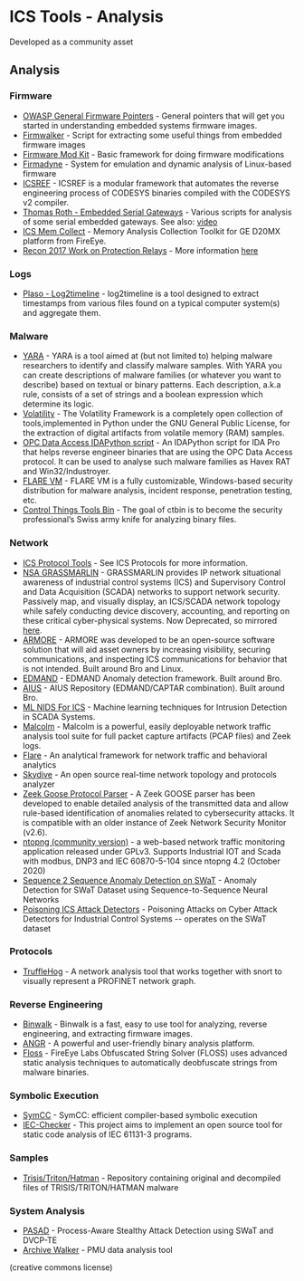 # ICS Tools - Analysis

Developed as a community asset

## Analysis

### Firmware

- [OWASP General Firmware Pointers](https://www.owasp.org/index.php/OWASP_Internet_of_Things_Project#tab=Firmware_Analysis) - General pointers that will get you started in understanding embedded systems firmware images.
- [Firmwalker](https://github.com/craigz28/firmwalker) - Script for extracting some useful things from embedded firmware images
- [Firmware Mod Kit](https://github.com/mirror/firmware-mod-kit) - Basic framework for doing firmware modifications
- [Firmadyne](https://github.com/firmadyne/firmadyne) - System for emulation and dynamic analysis of Linux-based firmware
- [ICSREF](https://github.com/momalab/ICSREF) - ICSREF is a modular framework that automates the reverse engineering process of CODESYS binaries compiled with the CODESYS v2 compiler.
- [Thomas Roth - Embedded Serial Gateways](https://github.com/nezza/scada-stuff) - Various scripts for analysis of some serial embedded gateways. See also: [video](https://media.ccc.de/v/34c3-8956-scada_-_gateway_to_s_hell)
- [ICS Mem Collect](https://github.com/fireeye/ics_mem_collect) - Memory Analysis Collection Toolkit for GE D20MX platform from FireEye.
- [Recon 2017 Work on Protection Relays](https://github.com/rigmar/Recon2017) - More information [here](http://www.scada.sl/2017/10/hopeless-relay-protection-for.html)

### Logs

- [Plaso - Log2timeline](https://github.com/log2timeline/plaso/wiki) - log2timeline is a tool designed to extract timestamps from various files found on a typical computer system(s) and aggregate them.

### Malware

- [YARA](https://plusvic.github.io/yara/) - YARA is a tool aimed at (but not limited to) helping malware researchers to identify and classify malware samples. With YARA you can create descriptions of malware families (or whatever you want to describe) based on textual or binary patterns. Each description, a.k.a rule, consists of a set of strings and a boolean expression which determine its logic.
- [Volatility](https://github.com/volatilityfoundation/volatility) - The Volatility Framework is a completely open collection of tools,implemented in Python under the GNU General Public License, for the extraction of digital artifacts from volatile memory (RAM) samples.
- [OPC Data Access IDAPython script](https://github.com/eset/malware-research/tree/master/industroyer) - An IDAPython script for IDA Pro that helps reverse engineer binaries that are using the OPC Data Access protocol. It can be used to analyse such malware families as Havex RAT and Win32/Industroyer.
- [FLARE VM](https://github.com/fireeye/flare-vm) - FLARE VM is a fully customizable, Windows-based security distribution for malware analysis, incident response, penetration testing, etc.
- [Control Things Tools Bin](https://github.com/ControlThingsTools/ctbin) - The goal of ctbin is to become the security professional’s Swiss army knife for analyzing binary files.

### Network

- [ICS Protocol Tools](/protocols/) - See ICS Protocols for more information.
- [NSA GRASSMARLIN](https://github.com/nsacyber/GRASSMARLIN) - GRASSMARLIN provides IP network situational awareness of industrial control systems (ICS) and Supervisory Control and Data Acquisition (SCADA) networks to support network security. Passively map, and visually display, an ICS/SCADA network topology while safely conducting device discovery, accounting, and reporting on these critical cyber-physical systems. Now Deprecated, so mirrored [here](/tools/mirrored/grassmarlin).
- [ARMORE](https://github.com/ITI/ARMORE) - ARMORE was developed to be an open-source software solution that will aid asset owners by increasing visibility, securing communications, and inspecting ICS communications for behavior that is not intended. Built around Bro and Linux.
- [EDMAND](https://github.com/ITI/EDMAND) - EDMAND Anomaly detection framework. Built around Bro.
- [AIUS](https://github.com/ITI/aius) - AIUS Repository (EDMAND/CAPTAR combination). Built around Bro.
- [ML NIDS For ICS](https://github.com/Rocionightwater/ML-NIDS-for-SCADA) - Machine learning techniques for Intrusion Detection in SCADA Systems.
- [Malcolm](https://github.com/cisagov/Malcolm) - Malcolm is a powerful, easily deployable network traffic analysis tool suite for full packet capture artifacts (PCAP files) and Zeek logs.
- [Flare](https://github.com/austin-taylor/flare) - An analytical framework for network traffic and behavioral analytics
- [Skydive](https://github.com/skydive-project/skydive) - An open source real-time network topology and protocols analyzer
- [Zeek Goose Protocol Parser](https://github.com/smartgridadsc/Goose-protocol-parser-for-Zeek-IDS) - A Zeek GOOSE parser has been developed to enable detailed analysis of the transmitted data and allow rule-based identification of anomalies related to cybersecurity attacks. It is compatible with an older instance of Zeek Network Security Monitor (v2.6).
- [ntopng (community version)](https://github.com/ntop/ntopng) - a web-based network traffic monitoring application released under GPLv3. Supports Industrial IOT and Scada with modbus, DNP3 and IEC 60870-5-104 since ntopng 4.2 (October 2020)
- [Sequence 2 Sequence Anomaly Detection on SWaT](https://github.com/jukworks/swat-seq2seq) - Anomaly Detection for SWaT Dataset using Sequence-to-Sequence Neural Networks
- [Poisoning ICS Attack Detectors](https://github.com/mkravchik/poisoning-ics-ad) - Poisoning Attacks on Cyber Attack Detectors for Industrial Control Systems -- operates on the SWaT dataset

### Protocols

- [TruffleHog](https://github.com/TruffleHog/TruffleHog) - A network analysis tool that works together with snort to visually represent a PROFINET network graph.

### Reverse Engineering

- [Binwalk](https://github.com/ReFirmLabs/binwalk) - Binwalk is a fast, easy to use tool for analyzing, reverse engineering, and extracting firmware images.
- [ANGR](https://github.com/angr/angr) - A powerful and user-friendly binary analysis platform.
- [Floss](https://github.com/fireeye/flare-floss) - FireEye Labs Obfuscated String Solver (FLOSS) uses advanced static analysis techniques to automatically deobfuscate strings from malware binaries.

### Symbolic Execution

- [SymCC](https://github.com/eurecom-s3/symcc) - SymCC: efficient compiler-based symbolic execution
- [IEC-Checker](https://github.com/jubnzv/iec-checker) - This project aims to implement an open source tool for static code analysis of IEC 61131-3 programs.

### Samples

- [Trisis/Triton/Hatman](https://github.com/MDudek-ICS/TRISIS-TRITON-HATMAN) - Repository containing original and decompiled files of TRISIS/TRITON/HATMAN malware

### System Analysis

- [PASAD](https://github.com/mikeliturbe/pasad) - Process-Aware Stealthy Attack Detection using SWaT and DVCP-TE
- [Archive Walker](https://github.com/pnnl/archive_walker) - PMU data analysis tool

(creative commons license)
